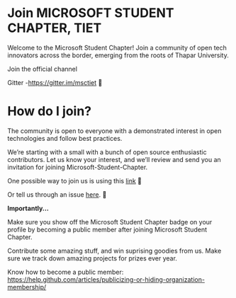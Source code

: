 # Join MICROSOFT STUDENT CHAPTER, TIET
Welcome to the Microsoft Student Chapter! Join a community of open tech innovators across the border, emerging from the roots of Thapar University.

Join the official channel 

Gitter -https://gitter.im/msctiet 💬

 
# How do I join?

The community is open to everyone with a demonstrated interest in open technologies and follow best practices.

We’re starting with a small with a bunch of open source enthusiastic contributors. Let us know your interest, and we’ll review and send you an invitation for joining Microsoft-Student-Chapter.

One possible way to join us is using this [link]( https://orgmanager.miguelpiedrafita.com/o/Microsoft-Student-Chapter) 🎉

Or tell us through an issue [here](https://github.com/Microsoft-Student-Chapter/Join_MSC/issues/new). 📣

**Importantly...**

Make sure you show off the Microsoft Student Chapter badge on your profile by becoming a public member after joining Microsoft Student Chapter.

Contribute some amazing stuff, and win suprising goodies from us. Make sure we track down amazing projects for prizes ever year.

Know how to become a public member: https://help.github.com/articles/publicizing-or-hiding-organization-membership/